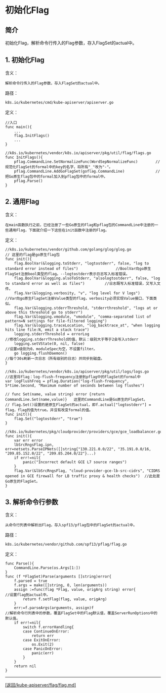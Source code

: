 初始化Flag
=========================================================================
## 简介
初始化Flag，解析命令行传入的Flag参数，存入FlagSet的actual中。

## 1. 初始化Flag
含义：

    解析命令行传入的Flag参数，存入FlagSet的actual中。

路径：

    k8s.io/kubernetes/cmd/kube-apiserver/apiserver.go

定义：

    //入口
    func main(){
        ...
        flag.InitFlags()
        ...
    }

    //k8s.io/kubernetes/vendor/k8s.io/apiserver/pkg/util/flag/flags.go
    func InitFlags(){
        pflag.CommandLine.SetNormalizeFunc(WordSepNormalizeFunc)        //规范化FlagSet的formal中的key的名字，将所有"_"改为"-"。
        pflag.CommandLine.AddGoFlagSet(goflag.CommandLine)              //把Go原生flag包中的formal加入到pflag包中的formal中。
        pflag.Parse()
    }
     
## 2. 通用Flag
含义：

    在main函数执行之前，已经注册了一些Go原生的Flag和pflag包的CommandLine中注册的一些通用Flag，下面就介绍一下这些在init函数中注册的Flag。

定义：

    //k8s.io/kubernetes/vendor/github.com/golang/glog/glog.go
    // 这里的flag是go原生flag包
    func init(){
        flag.BoolVar(&logging.toStderr, "logtostderr", false, "log to standard error instead of files")                 //BoolVar向go原生FlagSet注册bool类型的flag。--logtostderr表示日志写入标准错误。
        flag.BoolVar(&logging.alsoToStderr, "alsologtostderr", false, "log to standard error as well as files")         //日志既写入标准错误，又写入文件。
        flag.Var(&logging.verbosity, "v", "log level for V logs")                                                       //Var向go原生FlagSet注册Value类型的flag，verbosity必须实现Value接口，下面类似。
        flag.Var(&logging.stderrThreshold, "stderrthreshold", "logs at or above this threshold go to stderr")                       
        flag.Var(&logging.vmodule, "vmodule", "comma-separated list of pattern=N settings for file-filtered logging")
        flag.Var(&logging.traceLocation, "log_backtrace_at", "when logging hits line file:N, emit a stack trace")
        logging.stderrThreshold = errorLog                                                                              //修改logging.stderrThreshold的值，默认：级别大于等于2会写入stderr
        logging.setVState(0, nil, false)                                                                                //设置v级别为0，moduleSpec为空，不设置filter。
        go logging.flushDaemon()                                                                                        //每个30s刷新一次日志（所有级别的日志）并同步到磁盘。
    }

    //k8s.io/kubernetes/vendor/k8s.io/apiserver/pkg/util/logs/logs.go
    //这里将flag：log-flush-frequency注册到pflag中的FlagSet的formal中
    var logFlushFreq = pflag.Duration("log-flush-frequency", 5*time.Second, "Maximum number of seconds between log flushes")

    // func Set(name, value string) error {return CommandLine.Set(name,value)}   这里的CommandLine是Go原生的FlagSet。
    // flag.Set()设置的是原生FlagSet的actual，即f.actual["logtostderr"] = flag，flag的值为true。并没有改变formal的值。
    func init(){
        flag.Set("logtostderr", "true")     
    }

    //k8s.io/kubernetes/pkg/cloudprovider/providers/gce/gce_loadbalancer.go
    func init(){
        var err error
        lbSrcRngsFlag.ipn, err=netsets.ParseIPNets([]string{"130.221.0.0/22", "35.191.0.0/16, "209.85.152.0/22", "209.85.204.0/22"}...)
        if err!=nil{
            panic("Incorrect default GCE L7 source ranges")
        }
        flag.Var(&lbSrcRngsFlag, "cloud-provider-gce-lb-src-cidrs", "CIDRS opened in GCE firewall for LB traffic proxy & health checks")  //此处是Go原生的FlagSet。
    }

## 3. 解析命令行参数
含义：

    从命令行列表中解析出Flag，存入spf13/pflag包中的FlagSet的actual中。

路径：

    k8s.io/kubernetes/vendor/github.com/spf13/pflag/flag.go

定义：

    func Parse(){
        CommandLine.Parse(os.Args[1:])            
    }
    func (f *FlagSet)Parse(arguments []string)error{
        f.parsed = true
        f.args = make([]string, 0, len(arguments))
        assign :=func(flag *Flag, value, origArg string) error{              //设置flag到actual中。
            return f.setFlag(flag, value, origArg)
        }
        err:=f.parseArgs(arguments, assign)f                                 //解析命令行列表中的参数，覆盖FlagSet中的Flag默认值，覆盖ServerRunOptions中的默认值。
        if err!=nil{
            switch f.errorHandling{
            case ContinueOnError:
                return err
            case ExitOnError:
                os.Exit(2)
            case PanicOnError:
                panic(err)
            }
        }
        return nil
    }


_______________________________________________________________________
[[返回/kube-apiserver/flag/flag.md]](./flag.md) 